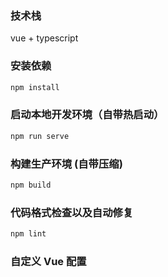 ### 技术栈

vue + typescript

### 安装依赖

```bash
npm install
```

### 启动本地开发环境（自带热启动）

```bash
npm run serve
```

### 构建生产环境 (自带压缩)

```bash
npm build
```

### 代码格式检查以及自动修复

```bash
npm lint
```

### 自定义 Vue 配置
